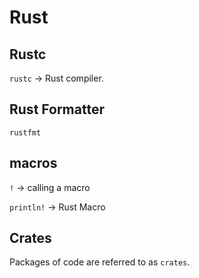 # Rust


## Rustc
`rustc` -> Rust compiler.

## Rust Formatter
`rustfmt`

## macros
`!` -> calling a macro

`println!` -> Rust Macro

## Crates
Packages of code are referred to as `crates`.
